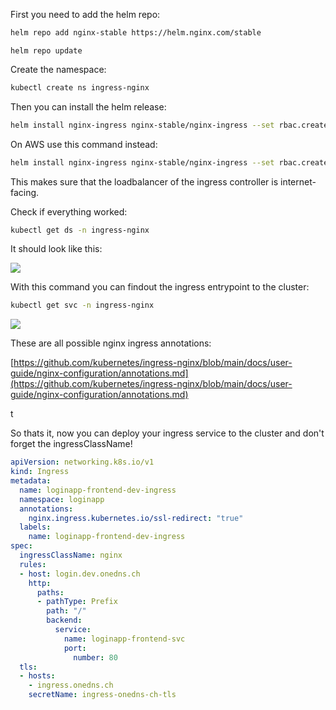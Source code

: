 First you need to add the helm repo:

```bash
helm repo add nginx-stable https://helm.nginx.com/stable
```

```
helm repo update
```

Create the namespace:

```bash
kubectl create ns ingress-nginx
```

Then you can install the helm release:

```bash
helm install nginx-ingress nginx-stable/nginx-ingress --set rbac.create=true --namespace ingress-nginx --set controller.kind=daemonset --set controller.metrics.enabled=true --set-string controller.podAnnotations."prometheus\.io/scrape"="true" --set-string controller.podAnnotations."prometheus\.io/port"="10254" --set controller.ingressClass.create=true
```

On AWS use this command instead:

```bash
helm install nginx-ingress nginx-stable/nginx-ingress --set rbac.create=true --namespace ingress-nginx --set controller.kind=daemonset --set controller.metrics.enabled=true --set-string controller.podAnnotations."prometheus\.io/scrape"="true" --set-string controller.podAnnotations."prometheus\.io/port"="10254" --set controller.ingressClass.create=true --set controller.service.annotations."service\.beta\.kubernetes\.io/aws-load-balancer-scheme"=internet-facing --set-string controller.service.annotations."service\.beta\.kubernetes\.io/aws-load-balancer-cross-zone-load-balancing-enabled"="true"
```

This makes sure that the loadbalancer of the ingress controller is internet-facing.



Check if everything worked:

```bash
kubectl get ds -n ingress-nginx
```

It should look like this:

![](https://slabstatic.com/prod/uploads/ptzfq7y2/posts/images/tCAEdRo5Fr-FZsoEzS0JWfyW.png)

With this command you can findout the ingress entrypoint to the cluster:

```bash
kubectl get svc -n ingress-nginx
```

![](https://slabstatic.com/prod/uploads/ptzfq7y2/posts/images/rZJkJR5LOhdaTt6HiLpns52p.png)

These are all possible nginx ingress annotations:

[https://github.com/kubernetes/ingress-nginx/blob/main/docs/user-guide/nginx-configuration/annotations.md](https://github.com/kubernetes/ingress-nginx/blob/main/docs/user-guide/nginx-configuration/annotations.md)

t

So thats it, now you can deploy your ingress service to the cluster and don't forget the ingressClassName!

```yaml
apiVersion: networking.k8s.io/v1
kind: Ingress
metadata:
  name: loginapp-frontend-dev-ingress
  namespace: loginapp
  annotations:
    nginx.ingress.kubernetes.io/ssl-redirect: "true"
  labels:
    name: loginapp-frontend-dev-ingress
spec:
  ingressClassName: nginx
  rules:
  - host: login.dev.onedns.ch
    http:
      paths:
      - pathType: Prefix
        path: "/"
        backend:
          service:
            name: loginapp-frontend-svc
            port: 
              number: 80
  tls:
  - hosts:
    - ingress.onedns.ch
    secretName: ingress-onedns-ch-tls
```
